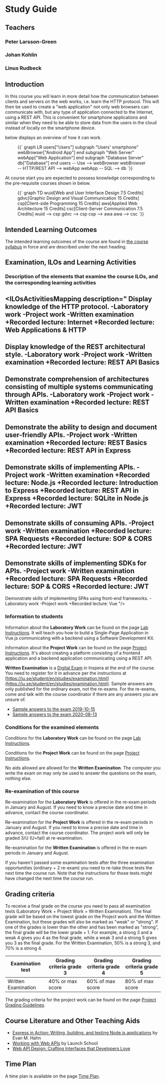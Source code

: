 <SetTitle title="Client-Server Communication 2019" />

# Study Guide
<StudyGuideInfo
    course-name="Client-Server Communication"
    ladok-code="TSPK18"
    credits="7.5"
    course-coordinator="Peter Larsson-Green"
    examiner="Johan Kohlin"
    ping-pong-event="Client-Server Communication - TSPK18 - A19"
    ping-pong-password="TSPK18A1934"
/>

## Teachers
### Peter Larsson-Green
<Teacher
    name="Peter Larsson-Green"
    photo="peter-larsson-green.jpeg"
    :roles='["Course coordinator", "lecturer", "lab assistant"]'
    description="Has studied and followed the development of the web since 2004 and received his Master of Science in Computer Science at Linköping University in 2014. He has been working as programming teacher (part time) since 2010 at both Linköping University and Jönköping University."
    email="Peter.Larsson-Green@ju.se"
    phone="036 - 10 17 35"
    website="https://ju.se/en/personinfo.html?sign=LarPet"
/>

### Johan Kohlin
<Teacher
    name="Johan Kohlin"
    photo="johan-kohlin.jpeg"
    :roles='["Examiner"]'
    description="Has been teaching web development and web design since 2006 for communication students at HLK and since 2016 he teaches JavaScript and misc. web technologies at JTH, primarily to New Media Design students."
    email="Johan.Kohlin@ju.se"
    phone="036 - 10 15 09"
    website="https://ju.se/en/personinfo.html?sign=KoJo"
/>

### Linus Rudbeck
<Teacher
    name="Linus Rudbeck"
    photo="linus-rudbeck.jpeg"
    :roles='["Lab assistant"]'
    description="Former JTH student that studied the program Software Engineering and Mobile Platforms. Started the company Red Capes IT together with Daniel Fransén after he graduated."
    phone="036 - 10 17 35"
    website="https://redcapesit.se/author/linus/"
/>

## Introduction
In this course you will learn in more detail how the communication between clients and servers on the web works, i.e. learn the HTTP protocol. This will then be used to create a "web application" not only web browsers can communicate with, but any type of application connected to the Internet, using a REST API. This is convenient for smartphone applications and similar when they need to be able to store data from the users in the cloud instead of locally on the smartphone device.

<FigureNumber /> below displays an overview of how it can work. 

<Figure caption="Common web application architecture.">
<Mermaid>
{{`
graph LR
	users["Users"]
	subgraph "Users' smartphone"
		webBrowser["Android App"]
	end
	subgraph "Web Server"
	webApp["Web Application"]
	end
	subgraph "Database Server"
		db["Database"]
	end
	users -- Use --> webBrowser
	webBrowser -- HTTP/REST API --> webApp
	webApp -- SQL --> db
`}}
</Mermaid>
</Figure>

At course start you are expected to possess knowledge corresponding to the pre-requisite courses shown in <FigureNumber /> below. 

<Figure caption="Prerequisites for this course.">
<Mermaid>
{{`
graph TD
	wuid[Web and User Interface Design 7.5 Credits]
	gdvc[Graphic Design and Visual Communication 15 Credits]
	csp[Client-side Programming 15 Credits]
	awa[Applied Web Architecture 15 Credits]
	csc[Client-Server Communication 7.5 Credits]
	wuid --> csp
	gdvc --> csp
	csp --> awa
	awa --> csc
`}}
</Mermaid>
</Figure>

## Intended Learning Outcomes
The intended learning outcomes of the course are found in [the course syllabus](course-syllabus/) in force and are described under the next heading.

## Examination, ILOs and Learning Activities

### Description of the elements that examine the course ILOs, and the corresponding learning activities
<ILOsActivitiesMapping description="
Display knowledge of the HTTP protocol.
-Laboratory work
-Project work
-Written examination
+Recorded lecture: Internet
+Recorded lecture: Web Applications & HTTP
---
Display knowledge of the REST architectural style.
-Laboratory work
-Project work
-Written examination
+Recorded lecture: REST API Basics
---
Demonstrate comprehension of architectures consisting of multiple systems communicating through APIs.
-Laboratory work
-Project work
-Written examination
+Recorded lecture: REST API Basics
---
Demonstrate the ability to design and document user-friendly APIs.
-Project work
-Written examination
+Recorded lecture: REST Basics
+Recorded lecture: REST API in Express
---
Demonstrate skills of implementing APIs.
-Project work
-Written examination
+Recorded lecture: Node.js
+Recorded lecture: Introduction to Express
+Recorded lecture: REST API in Express
+Recorded lecture: SQLite in Node.js
+Recorded lecture: JWT
---
Demonstrate skills of consuming APIs.
-Project work
-Written examination
+Recorded lecture: SPA Requests
+Recorded lecture: SOP & CORS
+Recorded lecture: JWT
---
Demonstrate skills of implementing SDKs for APIs.
-Project work
-Written examination
+Recorded lecture: SPA Requests
+Recorded lecture: SOP & CORS
+Recorded lecture: JWT
---
Demonstrate skills of implementing SPAs using front-end frameworks.
-Laboratory work
-Project work
+Recorded lecture: Vue
"/>

### Information to students
Information about the **Laboratory Work** can be found on the page [Lab Instructions](lab-instructions/). It will teach you how to build a Single-Page Application in Vue.js communicating with a backend using a Software Development Kit.

Information about the **Project Work** can be found on the page [Project Instructions](project-instructions/). It's about creating a platform consisting of a frontend application and a backend application communicating using a REST API.

**Written Examination** is a [Digital Exam](https://ju.se/student/en/digital-exam.html) in Inspera at the end of the course. You need to register for it in advance per the instructions at [https://ju.se/student/en/studies/examination.html](https://ju.se/student/en/studies/examination.html). Sample answers are only published for the ordinary exam, not the re-exams. For the re-exams, come and talk with the course coordinator if there are any answers you are unsure of.

* [Sample answers to the exam 2019-10-15](files/exam-2019-10-15-sample-answers.txt)
* [Sample answers to the exam 2020-08-13](files/exam-2020-08-13-sample-answers.txt)

### Conditions for the examined elements
Conditions for the **Laboratory Work** can be found on the page [Lab Instructions](lab-instructions/).

Conditions for the **Project Work** can be found on the page [Project Instructions](project-instructions/).

No aids allowed are allowed for the **Written Examination**. The computer you write the exam on may only be used to answer the questions on the exam, nothing else.

### Re-examination of this course
Re-examination for the **Laboratory Work** is offered in the re-exam periods in January and August. If you need to know a precise date and time in advance, contact the course coordinator.

Re-examination for the **Project Work** is offered in the re-exam periods in January and August. If you need to know a precise date and time in advance, contact the course coordinator. The project work will only be graded 3/U (U=fail) at re-examination.

Re-examination for the **Written Examination** is offered in the re-exam periods in January and August.

If you haven't passed some examination tests after the three examination opportunities (ordinary + 2 re-exam) you need to re-take those tests the next time the course run. Note that the instructions for those tests might have changed the next time the course run.

## Grading criteria
To receive a final grade on the course you need to pass all examination tests (Laboratory Work + Project Work + Written Examination). The final grade will be based on the lowest grade on the Project work and the Written Examination, but these grades will also be marked as "weak" or "strong". If one of the grades is lower than the other and has been marked as "strong", the final grade will be the lower grade + 1. For example, a strong 3 and a weak 4 gives you 4 as the final grade, while a weak 3 and a strong 5 gives you 3 as the final grade. For the Written Examination, 50% is a strong 3, and 70% is a strong 4.

| Examination test | Grading criteria grade 3 | Grading criteria grade 4 | Grading criteria grade 5 |
|---|---|---|---|
| Written Examination | 40% or max score | 60% of max score | 80% of max score |

The grading criteria for the project work can be found on the page [Project Grading Guidelines](project-grading-guidelines/).

## Course Literature and Other Teaching Aids
* [Express in Action: Writing, building, and testing Node.js applications](http://proquestcombo.safaribooksonline.com.proxy.library.ju.se/book/programming/javascript/9781617292422) by Evan M. Hahn
* [Working with Web APIs](https://launchschool.com/books/working_with_apis) by Launch School
* [Web API Design: Crafting Interfaces that Developers Love](https://pages.apigee.com/rs/apigee/images/api-design-ebook-2012-03.pdf)

## Time Plan
A time plan is available on the page [Time Plan](time-plan/).